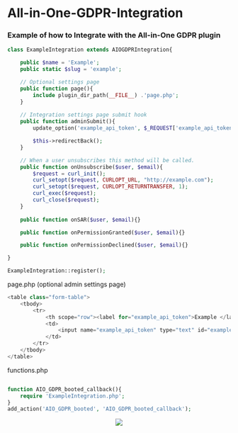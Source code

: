 # All-in-One-GDPR-Integration
### Example of how to Integrate with the All-in-One GDPR plugin



```php
class ExampleIntegration extends AIOGDPRIntegration{

	public $name = 'Example';
	public static $slug = 'example';

	// Optional settings page
	public function page(){
		include plugin_dir_path(__FILE__) .'page.php';
	}
	
	// Integration settings page submit hook
	public function adminSubmit(){
		update_option('example_api_token', $_REQUEST['example_api_token']);

		$this->redirectBack();
	}

	// When a user unsubscribes this method will be called. 
	public function onUnsubscribe($user, $email){
		$request = curl_init(); 
		curl_setopt($request, CURLOPT_URL, "http://example.com"); 
		curl_setopt($request, CURLOPT_RETURNTRANSFER, 1); 
		curl_exec($request); 
		curl_close($request);
	}
	
	public function onSAR($user, $email){}

	public function onPermissionGranted($user, $email){}

	public function onPermissionDeclined($user, $email){}

}

ExampleIntegration::register();
```

page.php (optional admin settings page)
```php
<table class="form-table">
	<tbody>	
		<tr>
			<th scope="row"><label for="example_api_token">Example </label></th>
			<td>
				<input name="example_api_token" type="text" id="example_api_token" aria-describedby="admin-email-description" value="<?= get_option('example_api_token') ?>" class="regular-text ltr">
			</td>
		</tr>
	</tbody>
</table>
```

functions.php
```php

function AIO_GDPR_booted_callback(){
	require 'ExampleIntegration.php';
}
add_action('AIO_GDPR_booted', 'AIO_GDPR_booted_callback');

```


<p align="center"><img src="https://ideea.co.uk/wp-content/themes/ideea/build/images/integration-example.png"></p>
